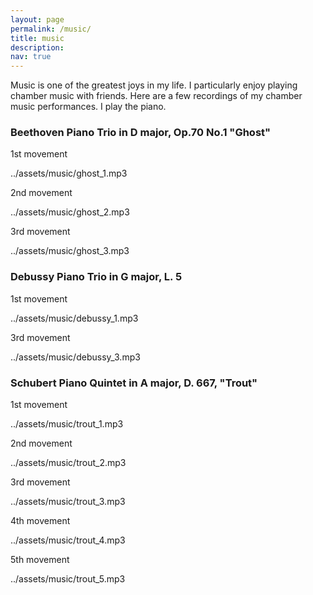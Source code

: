 ```yaml
---
layout: page
permalink: /music/
title: music
description: 
nav: true
---
```


Music is one of the greatest joys in my life. I particularly enjoy playing chamber music with friends. Here are a few recordings of my chamber music performances. I play the piano. 

### Beethoven Piano Trio in D major, Op.70 No.1 "Ghost"
1st movement

../assets/music/ghost_1.mp3

2nd movement

../assets/music/ghost_2.mp3

3rd movement

../assets/music/ghost_3.mp3

### Debussy Piano Trio in G major, L. 5
1st movement

../assets/music/debussy_1.mp3

3rd movement

../assets/music/debussy_3.mp3


### Schubert Piano Quintet in A major, D. 667, "Trout"

1st movement

../assets/music/trout_1.mp3

2nd movement

../assets/music/trout_2.mp3

3rd movement

../assets/music/trout_3.mp3

4th movement

../assets/music/trout_4.mp3

5th movement

../assets/music/trout_5.mp3